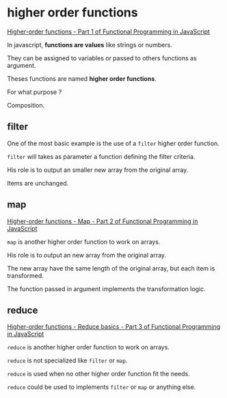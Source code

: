 # higher order functions

[Higher-order functions - Part 1 of Functional Programming in JavaScript](https://www.youtube.com/watch?v=BMUiFMZr7vk&index=1&list=PL0zVEGEvSaeGPBRt-y2QZ3wh64XAe40jx)

In javascript, **functions are values** like strings or numbers.

They can be assigned to variables or passed to others functions as argument.

Theses functions are named **higher order functions**.

For what purpose ?

Composition.

## filter

One of the most basic example is the use of a `filter` higher order function.

`filter` will takes as parameter a function defining the filter criteria.

His role is to output an smaller new array from the original array.

Items are unchanged.

## map

[Higher-order functions - Map - Part 2 of Functional Programming in JavaScript](https://www.youtube.com/watch?v=bCqtb-Z5YGQ&list=PL0zVEGEvSaeEd9hlmCXrk5yUyqUag-n84&index=2)

`map` is another higher order function to work on arrays.

His role is to output an new array from the original array.
 
The new array have the same length of the original array, but each item is transformed.

The function passed in argument implements the transformation logic.

## reduce

[Higher-order functions - Reduce basics - Part 3 of Functional Programming in JavaScript](https://www.youtube.com/watch?v=Wl98eZpkp-c&list=PL0zVEGEvSaeEd9hlmCXrk5yUyqUag-n84&index=3)

`reduce` is another higher order function to work on arrays.

`reduce` is not specialized like `filter` or `map`.

`reduce` is used when no other higher order function fit the needs.

`reduce` could be used to implements `filter` or `map` or anything else.
